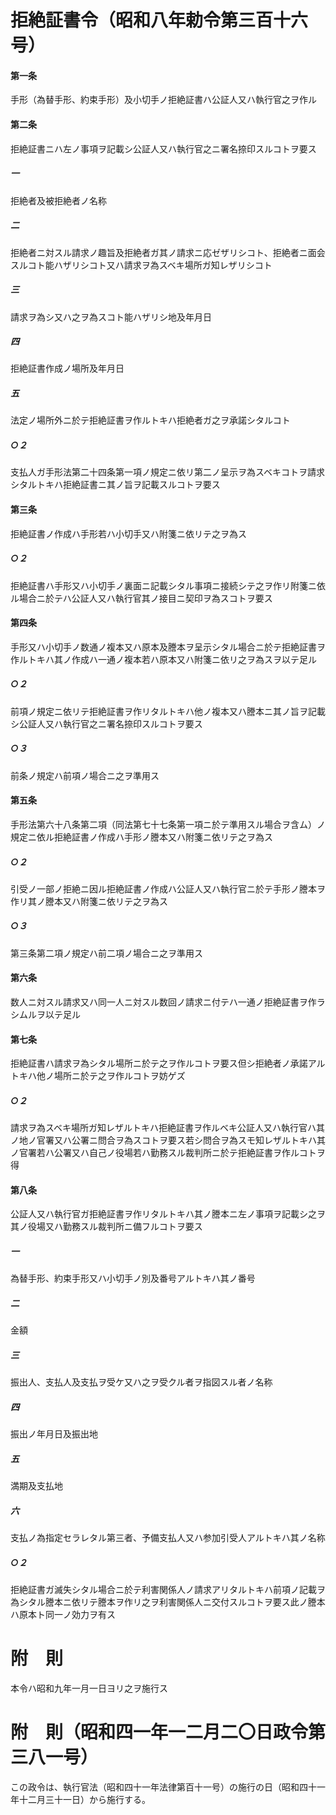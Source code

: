# 拒絶証書令（昭和八年勅令第三百十六号）
#### 第一条
手形（為替手形、約束手形）及小切手ノ拒絶証書ハ公証人又ハ執行官之ヲ作ル
#### 第二条
拒絶証書ニハ左ノ事項ヲ記載シ公証人又ハ執行官之ニ署名捺印スルコトヲ要ス
##### 一
拒絶者及被拒絶者ノ名称
##### 二
拒絶者ニ対スル請求ノ趣旨及拒絶者ガ其ノ請求ニ応ゼザリシコト、拒絶者ニ面会スルコト能ハザリシコト又ハ請求ヲ為スベキ場所ガ知レザリシコト
##### 三
請求ヲ為シ又ハ之ヲ為スコト能ハザリシ地及年月日
##### 四
拒絶証書作成ノ場所及年月日
##### 五
法定ノ場所外ニ於テ拒絶証書ヲ作ルトキハ拒絶者ガ之ヲ承諾シタルコト
##### ○２
支払人ガ手形法第二十四条第一項ノ規定ニ依リ第二ノ呈示ヲ為スベキコトヲ請求シタルトキハ拒絶証書ニ其ノ旨ヲ記載スルコトヲ要ス
#### 第三条
拒絶証書ノ作成ハ手形若ハ小切手又ハ附箋ニ依リテ之ヲ為ス
##### ○２
拒絶証書ハ手形又ハ小切手ノ裏面ニ記載シタル事項ニ接続シテ之ヲ作リ附箋ニ依ル場合ニ於テハ公証人又ハ執行官其ノ接目ニ契印ヲ為スコトヲ要ス
#### 第四条
手形又ハ小切手ノ数通ノ複本又ハ原本及謄本ヲ呈示シタル場合ニ於テ拒絶証書ヲ作ルトキハ其ノ作成ハ一通ノ複本若ハ原本又ハ附箋ニ依リ之ヲ為スヲ以テ足ル
##### ○２
前項ノ規定ニ依リテ拒絶証書ヲ作リタルトキハ他ノ複本又ハ謄本ニ其ノ旨ヲ記載シ公証人又ハ執行官之ニ署名捺印スルコトヲ要ス
##### ○３
前条ノ規定ハ前項ノ場合ニ之ヲ準用ス
#### 第五条
手形法第六十八条第二項（同法第七十七条第一項ニ於テ準用スル場合ヲ含ム）ノ規定ニ依ル拒絶証書ノ作成ハ手形ノ謄本又ハ附箋ニ依リテ之ヲ為ス
##### ○２
引受ノ一部ノ拒絶ニ因ル拒絶証書ノ作成ハ公証人又ハ執行官ニ於テ手形ノ謄本ヲ作リ其ノ謄本又ハ附箋ニ依リテ之ヲ為ス
##### ○３
第三条第二項ノ規定ハ前二項ノ場合ニ之ヲ準用ス
#### 第六条
数人ニ対スル請求又ハ同一人ニ対スル数回ノ請求ニ付テハ一通ノ拒絶証書ヲ作ラシムルヲ以テ足ル
#### 第七条
拒絶証書ハ請求ヲ為シタル場所ニ於テ之ヲ作ルコトヲ要ス但シ拒絶者ノ承諾アルトキハ他ノ場所ニ於テ之ヲ作ルコトヲ妨ゲズ
##### ○２
請求ヲ為スベキ場所ガ知レザルトキハ拒絶証書ヲ作ルベキ公証人又ハ執行官ハ其ノ地ノ官署又ハ公署ニ問合ヲ為スコトヲ要ス若シ問合ヲ為スモ知レザルトキハ其ノ官署若ハ公署又ハ自己ノ役場若ハ勤務スル裁判所ニ於テ拒絶証書ヲ作ルコトヲ得
#### 第八条
公証人又ハ執行官ガ拒絶証書ヲ作リタルトキハ其ノ謄本ニ左ノ事項ヲ記載シ之ヲ其ノ役場又ハ勤務スル裁判所ニ備フルコトヲ要ス
##### 一
為替手形、約束手形又ハ小切手ノ別及番号アルトキハ其ノ番号
##### 二
金額
##### 三
振出人、支払人及支払ヲ受ケ又ハ之ヲ受クル者ヲ指図スル者ノ名称
##### 四
振出ノ年月日及振出地
##### 五
満期及支払地
##### 六
支払ノ為指定セラレタル第三者、予備支払人又ハ参加引受人アルトキハ其ノ名称
##### ○２
拒絶証書ガ滅失シタル場合ニ於テ利害関係人ノ請求アリタルトキハ前項ノ記載ヲ為シタル謄本ニ依リテ謄本ヲ作リ之ヲ利害関係人ニ交付スルコトヲ要ス此ノ謄本ハ原本ト同一ノ効力ヲ有ス
# 附　則
本令ハ昭和九年一月一日ヨリ之ヲ施行ス
# 附　則（昭和四一年一二月二〇日政令第三八一号）
この政令は、執行官法（昭和四十一年法律第百十一号）の施行の日（昭和四十一年十二月三十一日）から施行する。
